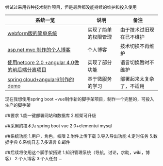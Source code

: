 尝试过采用各种技术制作项目，但是最后都没能持续的维护和投入使用

|  系统一览 | 说明  | 备注  |
| ------------ | ------------ | ------------ |
|  [webform版的简单系统](https://github.com/qingfengjun/xs-netwebform-cli "啊啊") |  实现了简单的权限管理 |  由于技术过旧现在已不维护 |
|  [asp.net mvc 制作的个人博客](https://github.com/qingfengjun/xs-netmvc-cli) |  个人博客 |  技术切换不再维护 |
|  [使用netcore 2.0 +angular 4.0做的前后端分离项目](https://github.com/qingfengjun/xs-netcore-cli) |  实现了部分功能 |  语言切换暂时不维护 |
|  [spring cloud+angular6制作的demo](https://github.com/qingfengjun/xs-springcloud-cli) | 基于微服务的学习  |  部署起来太复杂了，不适用 |


现在我想使用spring boot +vue制作新的脚手架项目，制作一个完整的，可投入生产的脚手架

##要求
1.能一键部署网站和数据库
2.框架可升级

##采用的技术为
spring boot
vue 2.0+elementui
mysql

##系统功能
1.用户，角色，权限
2.附件上传下载
3.导入导出功能
4.定时任务
5.数据字典
6.系统日志
7.多语言
8.邮件

##后续将使用这个脚手架搭建
1.知识管理系统（导航，讨论，求助，wiki，博客）
2.个人博客
3.个人任务
...